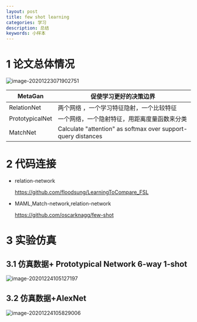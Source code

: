 ```yaml
---
layout: post
title: few shot learning
categories: 学习
description: 总结
keywords: 小样本
---
```


<head>
    <script src="https://cdn.mathjax.org/mathjax/latest/MathJax.js?config=TeX-AMS-MML_HTMLorMML" type="text/javascript"></script>
    <script type="text/x-mathjax-config">
        MathJax.Hub.Config({
            tex2jax: {
            skipTags: ['script', 'noscript', 'style', 'textarea', 'pre'],
            inlineMath: [['$','$']]
            }
        });
    </script>
</head>

# 1 论文总体情况

![image-20201223071902751](/images/blog/image-20201223071902751.png)

| MetaGan         | 促使学习更好的决策边界                                       |
| --------------- | ------------------------------------------------------------ |
| RelationNet     | 两个网络 ，一个学习特征隐射，一个比较特征                    |
| PrototypicalNet | 一个网络，一个隐射特征，用距离度量函数来分类                 |
| MatchNet        | Calculate "attention" as softmax over support-query distances |



# 2 代码连接

* relation-network

  https://github.com/floodsung/LearningToCompare_FSL

* MAML,Match-network,relation-network

  https://github.com/oscarknagg/few-shot

# 3 实验仿真

## 3.1 仿真数据+ Prototypical Network 6-way 1-shot

![image-20201224105127197](/images/blog/image-20201224105127197.png)

## 3.2 仿真数据+AlexNet

![image-20201224105829006](/images/blog/image-20201224105829006.png)